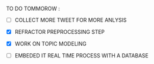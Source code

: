 TO DO TOMMOROW :

-  [ ] COLLECT MORE TWEET FOR MORE ANLYSIS
-  [x] REFRACTOR PREPROCESSING STEP
-  [x]  WORK ON TOPIC MODELING
-  [ ]  EMBEDED IT REAL TIME PROCESS WITH A DATABASE 

